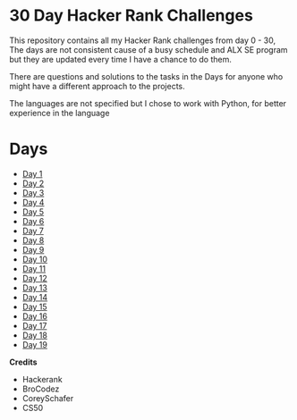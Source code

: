 # 30 Day Hacker Rank Challenges

This repository contains all my Hacker Rank challenges from day 0 - 30, The days are not consistent cause of a busy schedule and ALX SE program but they are updated every time I have a chance to do them.

There are questions and solutions to the tasks in the Days for anyone who might have a different approach to the projects.

The languages are not specified but I chose to work with Python, for better experience in the language

# Days

 * [Day 1](./Day_1)
 * [Day 2](./Day_2)
 * [Day 3](./Day_3)
 * [Day 4](./Day_4)
 * [Day 5](./Day_5)
 * [Day 6](./Day_6)
 * [Day 7](./Day_7)
 * [Day 8](./Day_8)
 * [Day 9](./Da_9)
 * [Day 10](./Day_10)
 * [Day 11](./Day_11)
 * [Day 12](./Day_12)
 * [Day 13](./Day_13)
 * [Day 14](./Day_14)
 * [Day 15](./Day_15)
 * [Day 16](./Day_16)
 * [Day 17](./Day_17)
 * [Day 18](./Day_18)
 * [Day 19](./Day_19) 

**Credits** 

- Hackerank
- BroCodez
- CoreySchafer
- CS50
